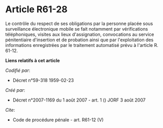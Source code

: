 # Article R61-28

Le contrôle du respect de ses obligations par la personne placée sous surveillance électronique mobile se fait notamment par
vérifications téléphoniques, visites aux lieux d'assignation, convocations au service pénitentiaire d'insertion et de
probation ainsi que par l'exploitation des informations enregistrées par le traitement automatisé prévu à l'article R. 61-12.

**Liens relatifs à cet article**

_Codifié par_:

  - Décret n°59-318 1959-02-23

_Créé par_:

  - Décret n°2007-1169 du 1 août 2007 - art. 1 () JORF 3 août 2007

_Cite_:

  - Code de procédure pénale - art. R61-12 (V)
